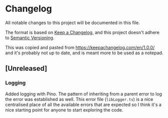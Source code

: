# Changelog
All notable changes to this project will be documented in this file.

The format is based on [Keep a Changelog](https://keepachangelog.com/en/1.0.0/),
and this project doesn't adhere to [Semantic Versioning](https://semver.org/spec/v2.0.0.html).

This was copied and pasted from https://keepachangelog.com/en/1.0.0/ and it's
probably not up to date, and is meant more to be used as a notepad.

## [Unreleased]

### Logging
Added logging with Pino. The pattern of inheriting from a parent error
to log the error was established as well. This error file (`libLogger.ts`) 
is a nice
centralised place of all the available errors that are expected
so I think it's a nice starting point for anyone to start exploring
the code.
